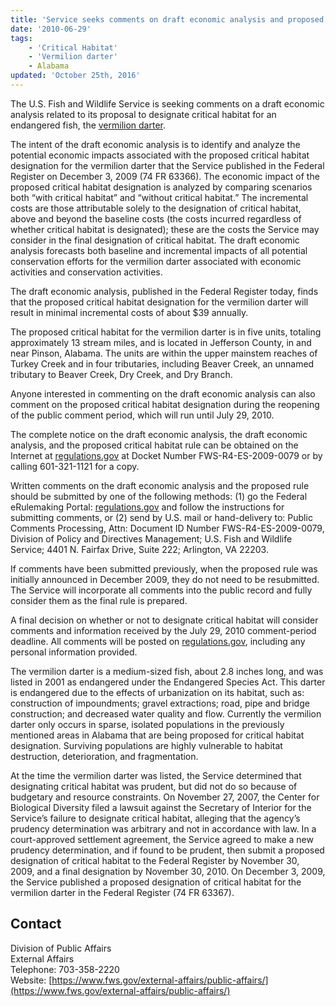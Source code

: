 ```yaml
---
title: 'Service seeks comments on draft economic analysis and proposed Critical Habitat for vermilion darter'
date: '2010-06-29'
tags:
    - 'Critical Habitat'
    - 'Vermilion darter'
    - Alabama
updated: 'October 25th, 2016'
---
```


The U.S. Fish and Wildlife Service is seeking comments on a draft economic analysis related to its proposal to designate critical habitat for an endangered fish, the [vermilion darter](https://ecos.fws.gov/ecp0/profile/speciesProfile?spcode=E098).

The intent of the draft economic analysis is to identify and analyze the potential economic impacts associated with the proposed critical habitat designation for the vermilion darter that the Service published in the Federal Register on December 3, 2009 (74 FR 63366). The economic impact of the proposed critical habitat designation is analyzed by comparing scenarios both “with critical habitat” and “without critical habitat.” The incremental costs are those attributable solely to the designation of critical habitat, above and beyond the baseline costs (the costs incurred regardless of whether critical habitat is designated); these are the costs the Service may consider in the final designation of critical habitat. The draft economic analysis forecasts both baseline and incremental impacts of all potential conservation efforts for the vermilion darter associated with economic activities and conservation activities.

The draft economic analysis, published in the Federal Register today, finds that the proposed critical habitat designation for the vermilion darter will result in minimal incremental costs of about $39 annually.

The proposed critical habitat for the vermilion darter is in five units, totaling approximately 13 stream miles, and is located in Jefferson County, in and near Pinson, Alabama. The units are within the upper mainstem reaches of Turkey Creek and in four tributaries, including Beaver Creek, an unnamed tributary to Beaver Creek, Dry Creek, and Dry Branch.

Anyone interested in commenting on the draft economic analysis can also comment on the proposed critical habitat designation during the reopening of the public comment period, which will run until July 29, 2010.

The complete notice on the draft economic analysis, the draft economic analysis, and the proposed critical habitat rule can be obtained on the Internet at [regulations.gov](https://www.regulations.gov) at Docket Number FWS-R4-ES-2009-0079 or by calling 601-321-1121 for a copy.

Written comments on the draft economic analysis and the proposed rule should be submitted by one of the following methods: (1) go the Federal eRulemaking Portal: [regulations.gov](https://www.regulations.gov) and follow the instructions for submitting comments, or (2) send by U.S. mail or hand-delivery to: Public Comments Processing, Attn: Document ID Number FWS-R4-ES-2009-0079, Division of Policy and Directives Management; U.S. Fish and Wildlife Service; 4401 N. Fairfax Drive, Suite 222; Arlington, VA 22203.

If comments have been submitted previously, when the proposed rule was initially announced in December 2009, they do not need to be resubmitted. The Service will incorporate all comments into the public record and fully consider them as the final rule is prepared.

A final decision on whether or not to designate critical habitat will consider comments and information received by the July 29, 2010 comment-period deadline. All comments will be posted on [regulations.gov](https://www.regulations.gov), including any personal information provided.

The vermilion darter is a medium-sized fish, about 2.8 inches long, and was listed in 2001 as endangered under the Endangered Species Act. This darter is endangered due to the effects of urbanization on its habitat, such as: construction of impoundments; gravel extractions; road, pipe and bridge construction; and decreased water quality and flow. Currently the vermilion darter only occurs in sparse, isolated populations in the previously mentioned areas in Alabama that are being proposed for critical habitat designation. Surviving populations are highly vulnerable to habitat destruction, deterioration, and fragmentation.

At the time the vermilion darter was listed, the Service determined that designating critical habitat was prudent, but did not do so because of budgetary and resource constraints. On November 27, 2007, the Center for Biological Diversity filed a lawsuit against the Secretary of Interior for the Service’s failure to designate critical habitat, alleging that the agency’s prudency determination was arbitrary and not in accordance with law. In a court-approved settlement agreement, the Service agreed to make a new prudency determination, and if found to be prudent, then submit a proposed designation of critical habitat to the Federal Register by November 30, 2009, and a final designation by November 30, 2010\. On December 3, 2009, the Service published a proposed designation of critical habitat for the vermilion darter in the Federal Register (74 FR 63367).

## Contact

Division of Public Affairs  
External Affairs  
Telephone: 703-358-2220  
Website: [https://www.fws.gov/external-affairs/public-affairs/](https://www.fws.gov/external-affairs/public-affairs/)
